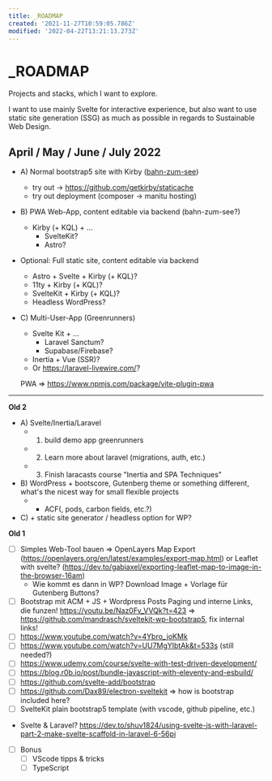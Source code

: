 ```yaml
---
title: _ROADMAP
created: '2021-11-27T10:59:05.786Z'
modified: '2022-04-22T13:21:13.273Z'
---
```


# _ROADMAP

Projects and stacks, which I want to explore.

I want to use mainly Svelte for interactive experience, but also want to use static site generation (SSG) as much as possible in regards to Sustainable Web Design.


## April / May / June / July 2022

- A) Normal bootstrap5 site with Kirby ([bahn-zum-see](https://github.com/mandrasch/bahn-zum-see))
  - try out -> https://github.com/getkirby/staticache
  - try out deployment (composer -> manitu hosting)

- B) PWA Web-App, content editable via backend (bahn-zum-see?)
  - Kirby (+ KQL) + ...
    - SvelteKit?
    - Astro?

- Optional: Full static site, content editable via backend
  - Astro + Svelte + Kirby (+ KQL)?
  - 11ty + Kirby (+ KQL)?
  - SvelteKit + Kirby (+ KQL)?
  - Headless WordPress?

- C) Multi-User-App (Greenrunners)
  - Svelte Kit + ...
    - Laravel Sanctum?
    - Supabase/Firebase?
  - Inertia + Vue (SSR)?
  - Or https://laravel-livewire.com/?


  PWA => https://www.npmjs.com/package/vite-plugin-pwa


<hr>

**Old 2**
- A) Svelte/Inertia/Laravel
  - 1. build demo app greenrunners
  - 2. Learn more about laravel (migrations, auth, etc.)
  - 3. Finish laracasts course "Inertia and SPA Techniques" 
- B) WordPress + bootscore, Gutenberg theme or something different, what's the nicest way for small flexible projects
  - + ACF(, pods, carbon fields, etc.?)
- C) + static site generator / headless option for WP?



**Old 1**

- [ ] Simples Web-Tool bauen => OpenLayers Map Export (https://openlayers.org/en/latest/examples/export-map.html) or Leaflet with svelte? (https://dev.to/gabiaxel/exporting-leaflet-map-to-image-in-the-browser-16am)
    - Wie kommt es dann in WP? Download Image + Vorlage für Gutenberg Buttons?
- [ ] Bootstrap mit ACM + JS + Wordpress Posts Paging und interne Links, die funzen! https://youtu.be/Naz0Fv_VVQk?t=423 => https://github.com/mandrasch/sveltekit-wp-bootstrap5, fix internal links!
- [ ] https://www.youtube.com/watch?v=4Ybro_joKMk
- [ ] https://www.youtube.com/watch?v=UU7MgYIbtAk&t=533s (still needed?)
- [ ] https://www.udemy.com/course/svelte-with-test-driven-development/
- [ ] https://blog.r0b.io/post/bundle-javascript-with-eleventy-and-esbuild/
- [ ] https://github.com/svelte-add/bootstrap
- [ ] https://github.com/Dax89/electron-sveltekit => how is bootstrap included here?
- [ ] SvelteKit plain bootstrap5 template (with vscode, github pipeline, etc.)
- Svelte & Laravel? https://dev.to/shuv1824/using-svelte-js-with-laravel-part-2-make-svelte-scaffold-in-laravel-6-56pi

- [ ] Bonus
  - [ ] VScode tipps & tricks
  - [ ] TypeScript
